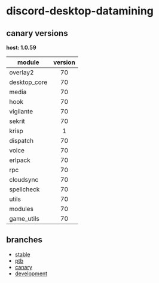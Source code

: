 # discord-desktop-datamining

## canary versions

**host: 1.0.59**

| module | version |
| ------ | :-----: |
| overlay2 | 70 |
| desktop_core | 70 |
| media | 70 |
| hook | 70 |
| vigilante | 70 |
| sekrit | 70 |
| krisp | 1 |
| dispatch | 70 |
| voice | 70 |
| erlpack | 70 |
| rpc | 70 |
| cloudsync | 70 |
| spellcheck | 70 |
| utils | 70 |
| modules | 70 |
| game_utils | 70 |

## branches

- [stable](https://github.com/OpenAsar/discord-desktop-datamining/tree/stable)
- [ptb](https://github.com/OpenAsar/discord-desktop-datamining/tree/ptb)
- [canary](https://github.com/OpenAsar/discord-desktop-datamining/tree/canary)
- [development](https://github.com/OpenAsar/discord-desktop-datamining/tree/development)